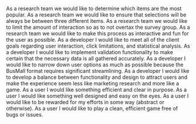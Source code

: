 As a research team we would like to determine which items are the most popular.
As a research team we would like to ensure that selections will be always be between three different items.
As a research team we would like to limit the amount of interaction so as to not overtax the survey group.
As a research team we would like to make this process as interactive and fun for the user as possible.
As a developer I would like to meet all of the client goals regarding user interaction, click limitations, and statistical analysis.
As a developer I would like to implement validation functionality to make certain that the necessary data is all gathered accurately.
As a developer I would like to narrow down user options as much as possible because the BusMall format requires significant streamlining.
As a developer I would like to develop a balance between functionality and design to attract users and make the experience seem less like marketing research and more like a game.
As a user I would like something efficient and clear in purpose.
As a user I would like something well designed and easy on the eyes.
As a user I would like to be rewarded for my efforts in some way (abstract or otherwise).
As a user I would like to play a clean, efficient game free of bugs or issues.
